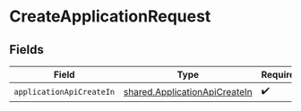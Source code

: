 # CreateApplicationRequest


## Fields

| Field                                                                                 | Type                                                                                  | Required                                                                              | Description                                                                           |
| ------------------------------------------------------------------------------------- | ------------------------------------------------------------------------------------- | ------------------------------------------------------------------------------------- | ------------------------------------------------------------------------------------- |
| `applicationApiCreateIn`                                                              | [shared.ApplicationApiCreateIn](../../../sdk/models/shared/applicationapicreatein.md) | :heavy_check_mark:                                                                    | N/A                                                                                   |